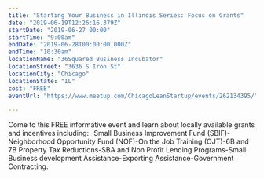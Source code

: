 ```yaml
---
title: "Starting Your Business in Illinois Series: Focus on Grants"
date: "2019-06-19T12:26:16.379Z"
startDate: "2019-06-27 00:00"
startTime: "9:00am"
endDate: "2019-06-28T00:00:00.000Z"
endTime: "10:30am"
locationName: "36Squared Business Incubator"
locationStreet: "3636 S Iron St"
locationCity: "Chicago"
locationState: "IL"
cost: "FREE"
eventUrl: "https://www.meetup.com/ChicagoLeanStartup/events/262134395/"

---
```


Come to this FREE informative event and learn about locally available grants and incentives including: -Small Business Improvement Fund (SBIF)-Neighborhood Opportunity Fund (NOF)-On the Job Training (OJT)-6B and 7B Property Tax Reductions-SBA and Non Profit Lending Programs-Small Business development Assistance-Exporting Assistance-Government Contracting.

